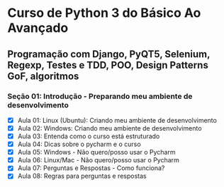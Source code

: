 # Curso de Python 3 do Básico Ao Avançado
## Programação com Django, PyQT5, Selenium, Regexp, Testes e TDD, POO, Design Patterns GoF, algoritmos

### Seção 01: Introdução - Preparando meu ambiente de desenvolvimento
- [X] Aula 01: Linux (Ubuntu): Criando meu ambiente de desenvolvimento
- [X] Aula 02: Windows: Criando meu ambiente de desenvolvimento
- [X] Aula 03: Entenda como o curso está estruturado
- [X] Aula 04: Dicas sobre o pycharm e o curso
- [X] Aula 05: Windows - Não quero/posso usar o Pycharm
- [X] Aula 06: Linux/Mac - Não quero/posso usar o Pycharm
- [X] Aula 07: Perguntas e Respostas - Como funciona?
- [X] Aula 08: Regras para perguntas e respostas
